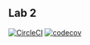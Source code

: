 ## Lab 2
[![CircleCI](https://dl.circleci.com/status-badge/img/gh/1939123/lab-02/tree/main.svg?style=svg)](https://dl.circleci.com/status-badge/redirect/gh/1939123/lab-02/tree/main) [![codecov](https://codecov.io/gh/1939123/lab-02/graph/badge.svg?token=GYK9KEJM4I)](https://codecov.io/gh/1939123/lab-02)
